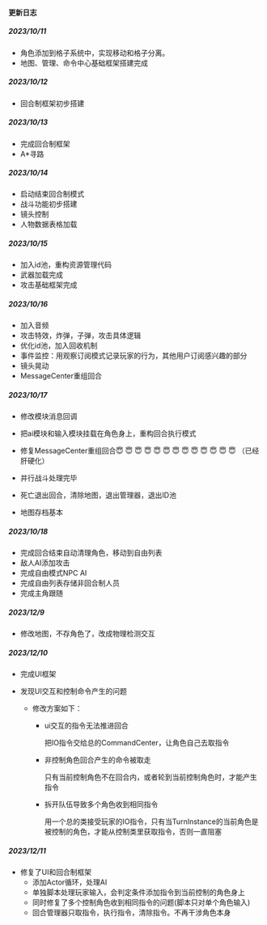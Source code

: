 #### 更新日志

##### 2023/10/11 

- 角色添加到格子系统中，实现移动和格子分离。
- 地图、管理、命令中心基础框架搭建完成

##### 2023/10/12

- 回合制框架初步搭建

##### 2023/10/13

- 完成回合制框架
- A*寻路

##### 2023/10/14

- 启动结束回合制模式
- 战斗功能初步搭建
- 镜头控制
- 人物数据表格加载

##### 2023/10/15

- 加入id池，重构资源管理代码
- 武器加载完成
- 攻击基础框架完成

##### 2023/10/16

- 加入音频
- 攻击特效，炸弹，子弹，攻击具体逻辑
- 优化id池，加入回收机制
- 事件监控：用观察订阅模式记录玩家的行为，其他用户订阅感兴趣的部分
- 镜头晃动
- MessageCenter重组回合

##### 2023/10/17

- 修改模块消息回调

- 把ai模块和输入模块挂载在角色身上，重构回合执行模式
- 修复MessageCenter重组回合😇 😇 😇 😇 😇 😇 😇 😇 😇 😇 😇 😇 😇 （已经肝硬化）
- 并行战斗处理完毕
- 死亡退出回合，清除地图，退出管理器，退出ID池
- 地图存档基本

##### 2023/10/18

- 完成回合结束自动清理角色，移动到自由列表
- 敌人AI添加攻击
- 完成自由模式NPC AI
- 完成自由列表存储非回合制人员
- 完成主角跟随

##### 2023/12/9

- 修改地图，不存角色了，改成物理检测交互

##### 2023/12/10

- 完成UI框架

- 发现UI交互和控制命令产生的问题

  - 修改方案如下：

    - ui交互的指令无法推进回合

      把IO指令交给总的CommandCenter，让角色自己去取指令

    - 非控制角色回合产生的命令被取走

      只有当前控制角色不在回合内，或者轮到当前控制角色时，才能产生指令

    - 拆开队伍导致多个角色收到相同指令

      用一个总的类接受玩家的IO指令，只有当TurnInstance的当前角色是被控制的角色，才能从控制类里获取指令，否则一直阻塞

##### 2023/12/11

- 修复了UI和回合制框架
  - 添加Actor循环，处理AI
  - 单独脚本处理玩家输入，会判定条件添加指令到当前控制的角色身上
  - 同时修复了多个控制角色收到相同指令的问题(脚本只对单个角色输入)
  - 回合管理器只取指令，执行指令，清除指令。不再干涉角色本身
